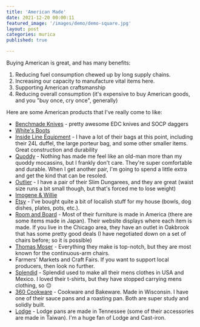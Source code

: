 ```yaml
---
title: 'American Made'
date: 2021-12-20 00:00:11
featured_image: '/images/demo/demo-square.jpg'
layout: post
categories: murica
published: true

---
```


Buying American is great, and has many benefits: 

1. Reducing fuel consumption chewed up by long supply chains.
2. Increasing our capacity to manufacture vital items here.
3. Supporting American craftsmanship
4. Reducing overall consumption (it's expensive to buy American goods, and you "buy once, cry once", generally)

Here are some American products that I've really come to like:

* [Benchmade Knives](https://www.benchmade.com/) - pretty awesome EDC knives and SOCP daggers
* [White's Boots](https://whitesboots.com/)
* [Inside Line Equipment](https://ilequipment.com/) - I have a lot of their bags at this point, including their 24L duffel, the large porteur bag, and some other smaller items.  Great construction and durability
* [Quoddy](https://www.quoddy.com/) - Nothing has made me feel like an old-man more than my quoddy mocassins, but I frankly don't care.  They're super comfortable and durable.  When I get another pair, I'm going to spend a little extra and get the kind that can be resoled.
* [Outlier](https://outlier.nyc/) - I have a pair of their Slim Dungarees, and they are great (waist size runs a bit small though, but that's forced me to lose weight)
* [Imogene & Willie](https://imogeneandwillie.com/)
* [Etsy](https://etsy.com) - I've bought quite a bit of localish stuff for my house (bowls, dog dishes, plates, pots, etc.).  
* [Room and Board](https://www.roomandboard.com/) - Most of their furniture is made in America (there are some items made in Japan).  Their website displays where each item is made.  If you live in the Chicago area, they have an outlet in Oakbrook that has some pretty good deals (I have negotiated down on a set of chairs before; so it is possible)
* [Thomas Moser](https://www.thosmoser.com/) - Everything they make is top-notch, but they are most known for the continuous-arm chairs.
* Farmers' Markets and Craft Fairs.  If you want to support local producers, then look no further.  
* [Splendid](https://www.splendid.com) - Splendid used to make all their mens clothes in USA and Mexico.  I loved their t-shirts, but they have stopped carrying mens clothing, so 😔
* [360 Cookware](https://www.360cookware.com/) - Cookware and Bakeware.  Made in Wisconsin.  I have one of their sauce pans and a roasting pan.  Both are super study and solidly built.
* [Lodge](https://www.lodgecastiron.com/) - Lodge pans are made in Tennessee (some of their accessories are made in Taiwan).  I'm a huge fan of Lodge and Cast-iron.


